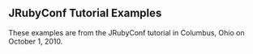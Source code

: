 ## JRubyConf Tutorial Examples

These examples are from the JRubyConf tutorial in Columbus, Ohio on
October 1, 2010.
